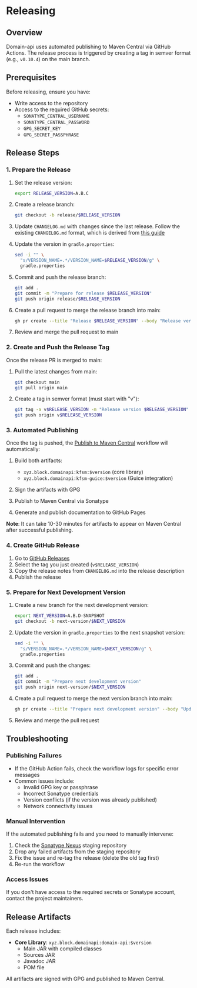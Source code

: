 # Releasing

## Overview

Domain-api uses automated publishing to Maven Central via GitHub Actions. The release process is triggered by creating a tag in semver format (e.g., `v0.10.4`) on the main branch.

## Prerequisites

Before releasing, ensure you have:
- Write access to the repository
- Access to the required GitHub secrets:
  - `SONATYPE_CENTRAL_USERNAME`
  - `SONATYPE_CENTRAL_PASSWORD`
  - `GPG_SECRET_KEY`
  - `GPG_SECRET_PASSPHRASE`

## Release Steps

### 1. Prepare the Release

1. Set the release version:

    ```sh
    export RELEASE_VERSION=A.B.C
    ```

2. Create a release branch:

    ```sh
    git checkout -b release/$RELEASE_VERSION
    ```

3. Update `CHANGELOG.md` with changes since the last release. Follow the existing `CHANGELOG.md` format, which is derived from [this guide](https://keepachangelog.com/en/1.0.0/)

4. Update the version in `gradle.properties`:

    ```sh
    sed -i "" \
      "s/VERSION_NAME=.*/VERSION_NAME=$RELEASE_VERSION/g" \
      gradle.properties
    ```

5. Commit and push the release branch:

    ```sh
    git add .
    git commit -m "Prepare for release $RELEASE_VERSION"
    git push origin release/$RELEASE_VERSION
    ```

6. Create a pull request to merge the release branch into main:

    ```sh
    gh pr create --title "Release $RELEASE_VERSION" --body "Release version $RELEASE_VERSION"
    ```

7. Review and merge the pull request to main

### 2. Create and Push the Release Tag

Once the release PR is merged to main:

1. Pull the latest changes from main:

    ```sh
    git checkout main
    git pull origin main
    ```

2. Create a tag in semver format (must start with "v"):

    ```sh
    git tag -a v$RELEASE_VERSION -m "Release version $RELEASE_VERSION"
    git push origin v$RELEASE_VERSION
    ```

### 3. Automated Publishing

Once the tag is pushed, the [Publish to Maven Central](https://github.com/block/domain-api/actions/workflows/publish.yml) workflow will automatically:

1. Build both artifacts:
   - `xyz.block.domainapi:kfsm:$version` (core library)
   - `xyz.block.domainapi:kfsm-guice:$version` (Guice integration)

2. Sign the artifacts with GPG

3. Publish to Maven Central via Sonatype

4. Generate and publish documentation to GitHub Pages

**Note**: It can take 10-30 minutes for artifacts to appear on Maven Central after successful publishing.

### 4. Create GitHub Release

1. Go to [GitHub Releases](https://github.com/block/domain-api/releases/new)
2. Select the tag you just created (`v$RELEASE_VERSION`)
3. Copy the release notes from `CHANGELOG.md` into the release description
4. Publish the release

### 5. Prepare for Next Development Version

1. Create a new branch for the next development version:

    ```sh
    export NEXT_VERSION=A.B.D-SNAPSHOT
    git checkout -b next-version/$NEXT_VERSION
    ```

2. Update the version in `gradle.properties` to the next snapshot version:

    ```sh
    sed -i "" \
      "s/VERSION_NAME=.*/VERSION_NAME=$NEXT_VERSION/g" \
      gradle.properties
    ```

3. Commit and push the changes:

    ```sh
    git add .
    git commit -m "Prepare next development version"
    git push origin next-version/$NEXT_VERSION
    ```

4. Create a pull request to merge the next version branch into main:

    ```sh
    gh pr create --title "Prepare next development version" --body "Update version to $NEXT_VERSION"
    ```

5. Review and merge the pull request

## Troubleshooting

### Publishing Failures

- If the GitHub Action fails, check the workflow logs for specific error messages
- Common issues include:
  - Invalid GPG key or passphrase
  - Incorrect Sonatype credentials
  - Version conflicts (if the version was already published)
  - Network connectivity issues

### Manual Intervention

If the automated publishing fails and you need to manually intervene:

1. Check the [Sonatype Nexus](https://oss.sonatype.org/) staging repository
2. Drop any failed artifacts from the staging repository
3. Fix the issue and re-tag the release (delete the old tag first)
4. Re-run the workflow

### Access Issues

If you don't have access to the required secrets or Sonatype account, contact the project maintainers.

## Release Artifacts

Each release includes:

- **Core Library**: `xyz.block.domainapi:domain-api:$version`
  - Main JAR with compiled classes
  - Sources JAR
  - Javadoc JAR
  - POM file

All artifacts are signed with GPG and published to Maven Central.
